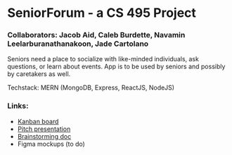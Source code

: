 # SeniorForum - a CS 495 Project
### Collaborators: Jacob Aid, Caleb Burdette, Navamin Leelarburanathanakoon, Jade Cartolano

Seniors need a place to socialize with like-minded individuals, ask questions, or learn about events. App is to be used by seniors and possibly by caretakers as well.

Techstack: MERN (MongoDB, Express, ReactJS, NodeJS)

### Links:
- [Kanban board](https://trello.com/invite/b/hdwoN30o/ATTIdba27cd137d485b23d0aa044ce93184eCD0FE8D9/cs-495-kanban-board)
- [Pitch presentation](https://docs.google.com/presentation/d/1QS5a9HF5ync9hC1AEP0dQ1LnQmpf7cvBAOkL0lOAX88/edit#slide=id.g35f391192_029)
- [Brainstorming doc](https://docs.google.com/document/d/1zo7Y78hqRt5Y6DlvqzMewt8645pc6ixZ2LDVWqdc1c8/edit)
- Figma mockups (to do)

